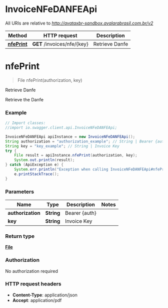 # InvoiceNFeDANFEApi

All URIs are relative to *http://avataxbr-sandbox.avalarabrasil.com.br/v2*

Method | HTTP request | Description
------------- | ------------- | -------------
[**nfePrint**](InvoiceNFeDANFEApi.md#nfePrint) | **GET** /invoices/nfe/{key} | Retrieve Danfe


<a name="nfePrint"></a>
# **nfePrint**
> File nfePrint(authorization, key)

Retrieve Danfe

Retrieve the Danfe 

### Example
```java
// Import classes:
//import io.swagger.client.api.InvoiceNFeDANFEApi;

InvoiceNFeDANFEApi apiInstance = new InvoiceNFeDANFEApi();
String authorization = "authorization_example"; // String | Bearer {auth}
String key = "key_example"; // String | Invoice Key
try {
    File result = apiInstance.nfePrint(authorization, key);
    System.out.println(result);
} catch (ApiException e) {
    System.err.println("Exception when calling InvoiceNFeDANFEApi#nfePrint");
    e.printStackTrace();
}
```

### Parameters

Name | Type | Description  | Notes
------------- | ------------- | ------------- | -------------
 **authorization** | **String**| Bearer {auth} |
 **key** | **String**| Invoice Key |

### Return type

[**File**](File.md)

### Authorization

No authorization required

### HTTP request headers

 - **Content-Type**: application/json
 - **Accept**: application/pdf

